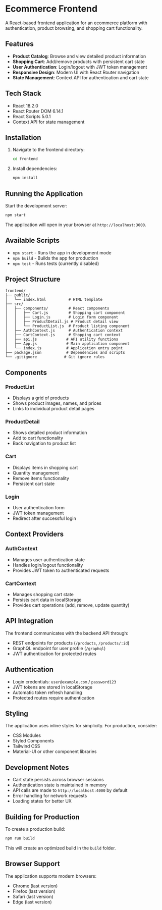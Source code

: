 # Ecommerce Frontend

A React-based frontend application for an ecommerce platform with authentication, product browsing, and shopping cart functionality.

## Features

- **Product Catalog**: Browse and view detailed product information
- **Shopping Cart**: Add/remove products with persistent cart state
- **User Authentication**: Login/logout with JWT token management
- **Responsive Design**: Modern UI with React Router navigation
- **State Management**: Context API for authentication and cart state

## Tech Stack

- React 18.2.0
- React Router DOM 6.14.1
- React Scripts 5.0.1
- Context API for state management

## Installation

1. Navigate to the frontend directory:

   ```bash
   cd frontend
   ```

2. Install dependencies:
   ```bash
   npm install
   ```

## Running the Application

Start the development server:

```bash
npm start
```

The application will open in your browser at `http://localhost:3000`.

## Available Scripts

- `npm start` - Runs the app in development mode
- `npm build` - Builds the app for production
- `npm test` - Runs tests (currently disabled)

## Project Structure

```
frontend/
├── public/
│   └── index.html          # HTML template
├── src/
│   ├── components/         # React components
│   │   ├── Cart.js         # Shopping cart component
│   │   ├── Login.js        # Login form component
│   │   ├── ProductDetail.js # Product detail view
│   │   └── ProductList.js  # Product listing component
│   ├── AuthContext.js      # Authentication context
│   ├── CartContext.js      # Shopping cart context
│   ├── api.js             # API utility functions
│   ├── App.js             # Main application component
│   └── index.js           # Application entry point
├── package.json           # Dependencies and scripts
└── .gitignore            # Git ignore rules
```

## Components

### ProductList

- Displays a grid of products
- Shows product images, names, and prices
- Links to individual product detail pages

### ProductDetail

- Shows detailed product information
- Add to cart functionality
- Back navigation to product list

### Cart

- Displays items in shopping cart
- Quantity management
- Remove items functionality
- Persistent cart state

### Login

- User authentication form
- JWT token management
- Redirect after successful login

## Context Providers

### AuthContext

- Manages user authentication state
- Handles login/logout functionality
- Provides JWT token to authenticated requests

### CartContext

- Manages shopping cart state
- Persists cart data in localStorage
- Provides cart operations (add, remove, update quantity)

## API Integration

The frontend communicates with the backend API through:

- REST endpoints for products (`/products`, `/products/:id`)
- GraphQL endpoint for user profile (`/graphql`)
- JWT authentication for protected routes

## Authentication

- Login credentials: `user@example.com` / `password123`
- JWT tokens are stored in localStorage
- Automatic token refresh handling
- Protected routes require authentication

## Styling

The application uses inline styles for simplicity. For production, consider:

- CSS Modules
- Styled Components
- Tailwind CSS
- Material-UI or other component libraries

## Development Notes

- Cart state persists across browser sessions
- Authentication state is maintained in memory
- API calls are made to `http://localhost:4000` by default
- Error handling for network requests
- Loading states for better UX

## Building for Production

To create a production build:

```bash
npm run build
```

This will create an optimized build in the `build` folder.

## Browser Support

The application supports modern browsers:

- Chrome (last version)
- Firefox (last version)
- Safari (last version)
- Edge (last version)
